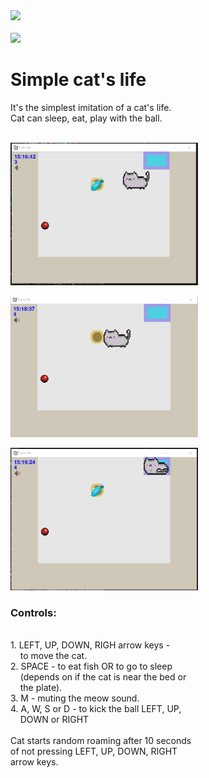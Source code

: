 <div id="header" align="left">
  <img src="https://media.giphy.com/media/vVegyymxA90fkY8jkE/giphy.gif" width="100"/>
</div>
<div id="profile-views-counter" align="left">
  <img src="https://komarev.com/ghpvc/?username=mvvmmv&style=flat-square&color=blue" alt=""/><br>
  <img src="https://img.shields.io/badge/license-Unlicense-blue.svg"/>
</div>
<h1>Simple cat's life</h1>
It's the simplest imitation of a cat's life.<br>
Cat can sleep, eat, play with the ball.<br>
<br>

<img src="./images/readme/cat_s_life_1.png" alt="compare_files" width="300"/><br>


<img src="./images/readme/cat_s_life_2.png" alt="compare_files" width="300"/><br>

<img src="./images/readme/cat_s_life_3.png" alt="compare_files" width="300"/><br>

<h3>Controls:</h3><br>
1. LEFT, UP, DOWN, RIGH arrow keys -<br> 
&nbsp&nbsp&nbsp&nbspto move the cat.<br>
2. SPACE - to eat fish OR to go to sleep<br> 
&nbsp&nbsp&nbsp&nbsp(depends on if the cat is near the bed or <br>
&nbsp&nbsp&nbsp&nbspthe plate).<br>
3. M - muting the meow sound.<br>
4. A, W, S or D - to kick the ball LEFT, UP,<br>
&nbsp&nbsp&nbsp&nbspDOWN or RIGHT
<br>
<br>
Cat starts random roaming after 10 seconds<br>
of not pressing LEFT, UP, DOWN, RIGHT<br>
arrow keys.
